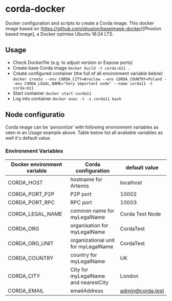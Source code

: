 # corda-docker
Docker configuration and scripts to create a Corda image. This  docker image based on (https://github.com/phusion/baseimage-docker)[Phosion based image], a Docker optmise Ubuntu 16.04 LTS.


## Usage

* Check Dockerfile (e.g. to adjust version or Expose ports)
* Create base Corda image `docker build -t corda:m11 .`
* Create configured container (the full of all environment variable below) `docker create --env CORDA_CITY=Wroclaw --env CORDA_COUNTRY=Poland --env CORDA_LEGAL_NAME="Very important node" --name corda11 -t corda:m11`
* Start container `docker start corda11`
* Log into container `docker exec -t -i corda11 bash`


## Node configuratio
Corda image can be 'personlize' with following environment variables as seen in an Usage example above. Table below list all avaliable variables as well it's default value.


### Environment Variables  

Docker environment variable | Corda configuration | default value 
--- | --- | ---
CORDA_HOST | hostname for Artemis |  localhost 
CORDA_PORT_P2P | P2P port |10002 
CORDA_PORT_RPC | RPC port |10003
CORDA_LEGAL_NAME | common name for myLegalName| Corda Test Node 
CORDA_ORG | organisation  for myLegalName | CordaTest
CORDA_ORG_UNIT | organizational unit for myLegalName | CordaTest
CORDA_COUNTRY | country for myLegalName | UK
CORDA_CITY | City for myLegalName and nearestCity | London 
CORDA_EMAIL | emailAddress | admin@corda.test 
